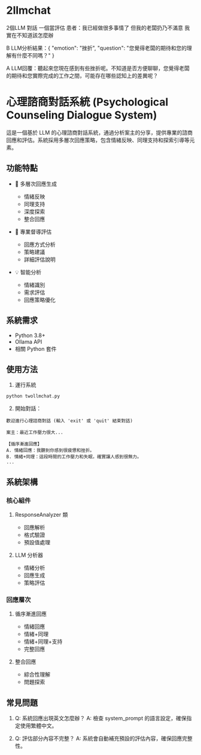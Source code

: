 # 2llmchat
2個LLM 對話 一個當評估
患者：我已經做很多事情了 但我的老闆扔乃不滿意 我實在不知道該怎麼辦

B LLM分析結果：{
  "emotion": "挫折",
  "question": "您覺得老闆的期待和您的理解有什麼不同嗎？"
}

A LLM回覆：聽起來您現在感到有些挫折呢。不知道是否方便聊聊，您覺得老闆的期待和您實際完成的工作之間，可能存在哪些認知上的差異呢？

# 心理諮商對話系統 (Psychological Counseling Dialogue System)

這是一個基於 LLM 的心理諮商對話系統，通過分析案主的分享，提供專業的諮商回應和評估。系統採用多層次回應策略，包含情緒反映、同理支持和探索引導等元素。

## 功能特點

- 🎯 多層次回應生成
  - 情緒反映
  - 同理支持
  - 深度探索
  - 整合回應

- 🤖 專業督導評估
  - 回應方式分析
  - 策略建議
  - 詳細評估說明

- 💡 智能分析
  - 情緒識別
  - 需求評估
  - 回應策略優化

## 系統需求

- Python 3.8+
- Ollama API
- 相關 Python 套件


## 使用方法

1. 運行系統
```bash
python twollmchat.py
```

2. 開始對話：
```
歡迎進行心理諮商對話 (輸入 'exit' 或 'quit' 結束對話)

案主：最近工作壓力很大...

【循序漸進回應】
A. 情緒回應：我聽到你感到很疲憊和挫折。
B. 情緒+同理：這段時間的工作壓力和失眠，確實讓人感到很無力。
...
```

## 系統架構

### 核心組件

1. ResponseAnalyzer 類
   - 回應解析
   - 格式驗證
   - 預設值處理

2. LLM 分析器
   - 情緒分析
   - 回應生成
   - 策略評估

### 回應層次

1. 循序漸進回應
   - 情緒回應
   - 情緒+同理
   - 情緒+同理+支持
   - 完整回應

2. 整合回應
   - 綜合性理解
   - 問題探索


## 常見問題

1. Q: 系統回應出現英文怎麼辦？
   A: 檢查 system_prompt 的語言設定，確保指定使用繁體中文。

2. Q: 評估部分內容不完整？
   A: 系統會自動補充預設的評估內容，確保回應完整性。

